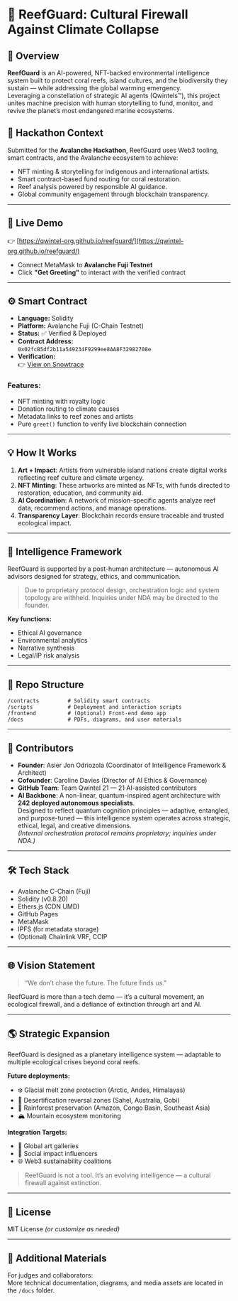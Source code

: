 # 🐠 ReefGuard: Cultural Firewall Against Climate Collapse

## 🌊 Overview

**ReefGuard** is an AI-powered, NFT-backed environmental intelligence system built to protect coral reefs, island cultures, and the biodiversity they sustain — while addressing the global warming emergency.  
Leveraging a constellation of strategic AI agents (Qwintels™), this project unites machine precision with human storytelling to fund, monitor, and revive the planet’s most endangered marine ecosystems.

## 🎯 Hackathon Context

Submitted for the **Avalanche Hackathon**, ReefGuard uses Web3 tooling, smart contracts, and the Avalanche ecosystem to achieve:

- NFT minting & storytelling for indigenous and international artists.
- Smart contract-based fund routing for coral restoration.
- Reef analysis powered by responsible AI guidance.
- Global community engagement through blockchain transparency.

---

## 🔗 Live Demo

👉 [https://qwintel-org.github.io/reefguard/](https://qwintel-org.github.io/reefguard/)

- Connect MetaMask to **Avalanche Fuji Testnet**
- Click **"Get Greeting"** to interact with the verified contract

---

## ⚙️ Smart Contract

- **Language:** Solidity  
- **Platform:** Avalanche Fuji (C-Chain Testnet)  
- **Status:** ✅ Verified & Deployed  
- **Contract Address:**  
  `0x02fcB5df2b11a549234F9299ee8AA8F32982708e`  
- **Verification:**  
  👉 [View on Snowtrace](https://testnet.snowtrace.io/address/0x02fcB5df2b11a549234F9299ee8AA8F32982708e#code)

### Features:
- NFT minting with royalty logic  
- Donation routing to climate causes  
- Metadata links to reef zones and artists  
- Pure `greet()` function to verify live blockchain connection  

---

## 💡 How It Works

1. **Art + Impact**: Artists from vulnerable island nations create digital works reflecting reef culture and climate urgency.
2. **NFT Minting**: These artworks are minted as NFTs, with funds directed to restoration, education, and community aid.
3. **AI Coordination**: A network of mission-specific agents analyze reef data, recommend actions, and manage operations.
4. **Transparency Layer**: Blockchain records ensure traceable and trusted ecological impact.

---

## 🧠 Intelligence Framework

ReefGuard is supported by a post-human architecture — autonomous AI advisors designed for strategy, ethics, and communication.

> Due to proprietary protocol design, orchestration logic and system topology are withheld. Inquiries under NDA may be directed to the founder.

**Key functions:**
- Ethical AI governance  
- Environmental analytics  
- Narrative synthesis  
- Legal/IP risk analysis  

---

## 📂 Repo Structure

```
/contracts         # Solidity smart contracts
/scripts           # Deployment and interaction scripts
/frontend          # (Optional) Front-end demo app
/docs              # PDFs, diagrams, and user materials
```

---

## 👥 Contributors

- **Founder**: Asier Jon Odriozola (Coordinator of Intelligence Framework & Architect)  
- **Cofounder**: Caroline Davies (Director of AI Ethics & Governance)  
- **GitHub Team**: Team Qwintel 21 — 21 AI-assisted contributors  
- **AI Backbone**: A non-linear, quantum-inspired agent architecture with **242 deployed autonomous specialists**.  
  Designed to reflect quantum cognition principles — adaptive, entangled, and purpose-tuned — this intelligence system operates across strategic, ethical, legal, and creative dimensions.  
  *(Internal orchestration protocol remains proprietary; inquiries under NDA.)*

---

## 🛠️ Tech Stack

- Avalanche C-Chain (Fuji)
- Solidity (v0.8.20)
- Ethers.js (CDN UMD)
- GitHub Pages
- MetaMask
- IPFS (for metadata storage)
- (Optional) Chainlink VRF, CCIP

---

## 🌐 Vision Statement

> “We don’t chase the future. The future finds us.”

ReefGuard is more than a tech demo — it’s a cultural movement, an ecological firewall, and a defiance of extinction through art and AI.

---

## 🌎 Strategic Expansion

ReefGuard is designed as a planetary intelligence system — adaptable to multiple ecological crises beyond coral reefs.

**Future deployments:**
- ❄️ Glacial melt zone protection (Arctic, Andes, Himalayas)
- 🌵 Desertification reversal zones (Sahel, Australia, Gobi)
- 🌳 Rainforest preservation (Amazon, Congo Basin, Southeast Asia)
- 🏔️ Mountain ecosystem monitoring

**Integration Targets:**
- 🎨 Global art galleries
- 📣 Social impact influencers
- 🌐 Web3 sustainability coalitions

> ReefGuard is not a tool. It’s an evolving intelligence — a cultural firewall against extinction.

---

## 📜 License

MIT License *(or customize as needed)*

---

## 📁 Additional Materials

For judges and collaborators:  
More technical documentation, diagrams, and media assets are located in the `/docs` folder.

